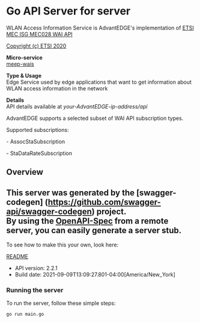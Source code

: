 # Go API Server for server

WLAN Access Information Service is AdvantEDGE's implementation of [ETSI MEC ISG MEC028 WAI API](http://www.etsi.org/deliver/etsi_gs/MEC/001_099/028/02.02.01_60/gs_MEC028v020201p.pdf) <p>[Copyright (c) ETSI 2020](https://forge.etsi.org/etsi-forge-copyright-notice.txt) <p>**Micro-service**<br>[meep-wais](https://github.com/InterDigitalInc/AdvantEDGE/tree/master/go-apps/meep-wais) <p>**Type & Usage**<br>Edge Service used by edge applications that want to get information about WLAN access information in the network <p>**Details**<br>API details available at _your-AdvantEDGE-ip-address/api_ <p>AdvantEDGE supports a selected subset of WAI API subscription types. <p>Supported subscriptions: <p> - AssocStaSubscription <p> - StaDataRateSubscription

## Overview
This server was generated by the [swagger-codegen]
(https://github.com/swagger-api/swagger-codegen) project.  
By using the [OpenAPI-Spec](https://github.com/OAI/OpenAPI-Specification) from a remote server, you can easily generate a server stub.  
-

To see how to make this your own, look here:

[README](https://github.com/swagger-api/swagger-codegen/blob/master/README.md)

- API version: 2.2.1
- Build date: 2021-09-09T13:09:27.801-04:00[America/New_York]


### Running the server
To run the server, follow these simple steps:

```
go run main.go
```

